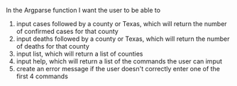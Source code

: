 In the Argparse function I want the user to be able to 
1. input cases followed by a county or Texas, which will return the number of confirmed cases for that county
2. input deaths followed by a county or Texas, which will return the number of deaths for that county
3. input list, which will return a list of counties 
4. input help, which will return a list of the commands the user can imput 
5. create an error message if the user doesn't correctly enter one of the first 4 commands